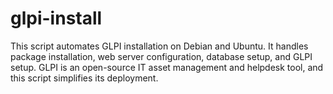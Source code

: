 # glpi-install
This script automates GLPI installation on Debian and Ubuntu. It handles package installation, web server configuration, database setup, and GLPI setup. GLPI is an open-source IT asset management and helpdesk tool, and this script simplifies its deployment.
